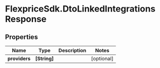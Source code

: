 # FlexpriceSdk.DtoLinkedIntegrationsResponse

## Properties

Name | Type | Description | Notes
------------ | ------------- | ------------- | -------------
**providers** | **[String]** |  | [optional] 


